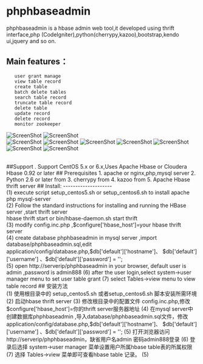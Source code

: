 phphbaseadmin
=============

phphbaseadmin is a hbase admin web tool,it developed using thrift interface,php (CodeIgniter),python(cherrypy,kazoo),bootstrap,kendo ui,jquery and so on.

Main features：
--------------
       user grant manage
       view table record 
       create table
       batch delete tables
       search table record
       truncate table record
       delete table   
       update record
       delete record
       monitor zookeeper
![ScreenShot](https://raw.github.com/hivefans/phphbaseadmin/master/screeshot/login.png)
![ScreenShot](https://raw.github.com/hivefans/phphbaseadmin/master/screeshot/main.png)   
![ScreenShot](https://raw.github.com/hivefans/phphbaseadmin/master/screeshot/createtable.png) 
![ScreenShot](https://raw.github.com/hivefans/phphbaseadmin/master/screeshot/search.png) 
![ScreenShot](https://raw.github.com/hivefans/phphbaseadmin/master/screeshot/record.png) 
![ScreenShot](https://raw.github.com/hivefans/phphbaseadmin/master/screeshot/metadata.png) 
![ScreenShot](https://raw.github.com/hivefans/phphbaseadmin/master/screeshot/zookeeper.png)
![ScreenShot](https://raw.github.com/hivefans/phphbaseadmin/master/screeshot/zkdata.png) 
![ScreenShot](https://raw.github.com/hivefans/phphbaseadmin/master/screeshot/zkstattrend.png) 

<br>
##Support
. Support  CentOS 5.x or 6.x,Uses Apache Hbase or Cloudera Hbase 0.92 or later
## Prerequisites
1. apache or nginx,php,mysql server
2. Python 2.6 or later from <http://www.python.org/getit/>
3. cherrypy from <http://www.cherrypy.org/>
4. kazoo from <https://kazoo.readthedocs.org/en/latest/>
5. Apache Hbase thrift server 
##  Install:
--------------------<br>
(1) execute script setup_centos5.sh or setup_centos6.sh to install apache php mysql-server <br>
(2) Follow the standard instructions for installing and running the HBase server ,start thrift server  <br>
     hbase thrift start  or  bin/hbase-daemon.sh start thrift
<br>
(3) modify config.inc.php ,$configure['hbase_host']=your hbase thrift server <br>
(4) create database phphbaseadmin in mysql server ,import database/phphbaseadmin.sql,edit application/config/database.php,$db['default']['hostname']、 $db['default']['username'] 、$db['default']['password'] = '';
<br>
(5) open http://serverip/phphbaseadmin in your browser, default user is admin ,password is admin888
(6) after the user login,select system->user manager menu to set user table grant
(7) select Tables->view menu to view table record
##  安装方法 <br>
(1) 使用根目录中的 setup_centos5.sh 或者setup_centos6.sh 脚本安装所需环境
(2) 启动hbase thrift server     
(3) 修改根目录中的配置文件 config.inc.php,修改$configure['hbase_host']=你的thrift server服务器地址
(4) 在mysql server中创建数据库phphbaseadmin ,导入database/phphbaseadmin.sql文件，修改application/config/database.php,$db['default']['hostname']、 $db['default']['username'] 、$db['default']['password'] = '';
(5) 打开浏览器访问 http://serverip/phphbaseadmin，缺省用户名admin 密码admin888登录
(6) 登录后选择 system->user manager 菜单设置用户所属hbase table表的所属权限
(7) 选择 Tables->view 菜单即可查看hbase table 记录。
(5) 

